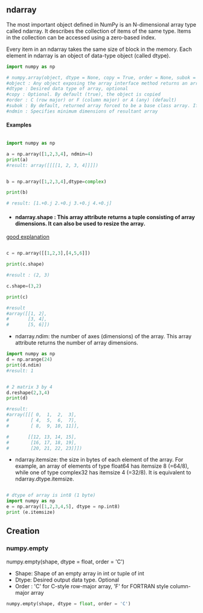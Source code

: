 ## ndarray

The most important object defined in NumPy is an N-dimensional array type called ndarray. It describes the collection of items of the same type. Items in the collection can be accessed using a zero-based index.

Every item in an ndarray takes the same size of block in the memory. Each element in ndarray is an object of data-type object (called dtype).

``` python
import numpy as np

# numpy.array(object, dtype = None, copy = True, order = None, subok = False, ndmin = 0)
#object : Any object exposing the array interface method returns an array, or any (nested) sequence.
#dtype : Desired data type of array, optional
#copy : Optional. By default (true), the object is copied
#order : C (row major) or F (column major) or A (any) (default)
#subok : By default, returned array forced to be a base class array. If true, sub-classes passed through
#ndmin : Specifies minimum dimensions of resultant array

```
#### Examples

``` python

import numpy as np

a = np.array([1,2,3,4], ndmin=4)
print(a)
#result: array([[[[1, 2, 3, 4]]]])


b = np.array([1,2,3,4],dtype=complex)

print(b)

# result: [1.+0.j 2.+0.j 3.+0.j 4.+0.j]

```

- #### ndarray.shape : This array attribute returns a tuple consisting of array dimensions. It can also be used to resize the array.

[good explanation](https://www.labri.fr/perso/nrougier/teaching/numpy/numpy.html)


``` python

c = np.array([[1,2,3],[4,5,6]])

print(c.shape)

#result : (2, 3)

c.shape=(3,2)

print(c)

#result
#array([[1, 2],
#       [3, 4],
#       [5, 6]])

```
- ndarray.ndim: the number of axes (dimensions) of the array. This array attribute returns the number of array dimensions.
  
``` python
import numpy as np 
d = np.arange(24)
print(d.ndim)
#result: 1


# 2 matrix 3 by 4
d.reshape(2,3,4)
print(d)

#result: 
#array([[[ 0,  1,  2,  3],
#        [ 4,  5,  6,  7],
#        [ 8,  9, 10, 11]],

#       [[12, 13, 14, 15],
#        [16, 17, 18, 19],
#        [20, 21, 22, 23]]])

```
- ndarray.itemsize: the size in bytes of each element of the array. For example, an array of elements of type float64 has itemsize 8 (=64/8), while one of type complex32 has itemsize 4 (=32/8). It is equivalent to ndarray.dtype.itemsize.

``` python

# dtype of array is int8 (1 byte) 
import numpy as np 
e = np.array([1,2,3,4,5], dtype = np.int8) 
print (e.itemsize)

```

## Creation

### numpy.empty

numpy.empty(shape, dtype = float, order = 'C')

- Shape: Shape of an empty array in int or tuple of int
- Dtype: Desired output data type. Optional
- Order : 'C' for C-style row-major array, 'F' for FORTRAN style column-major array


``` python
numpy.empty(shape, dtype = float, order = 'C')

```